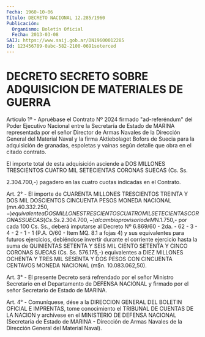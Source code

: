 ```yaml
---
Fecha: 1960-10-06
Título: DECRETO NACIONAL 12.285/1960
Publicación:
  Organismo: Boletín Oficial
  Fecha: 2013-03-08
SAIJ: https://www.saij.gob.ar/DN19600012285
Id: 123456789-0abc-582-2100-0691soterced
---
```

# DECRETO SECRETO SOBRE ADQUISICION DE MATERIALES DE GUERRA

<a id="1"></a>
Artículo 1º - Apruébase el Contrato Nº 2024 firmado "ad-referéndum" del Poder Ejecutivo Nacional entre la Secretaría de Estado de MARINA representada por el señor Director de Armas Navales de la Dirección General del Material Naval y la firma Aktiebolaget Bofors de Suecia para la adquisición de granadas, espoletas y vainas según detalle que obra en el citado contrato.

El importe total de esta adquisición asciende a DOS MILLONES TRESCIENTOS CUATRO MIL SETECIENTAS CORONAS SUECAS (Cs. Ss.

2.304.700,-) pagadero en las cuatro cuotas indicadas en el Contrato.

<a id="2"></a>
Art. 2° - El importe de CUARENTA MILLONES TRESCIENTOS TREINTA Y DOS MIL DOSCIENTOS CINCUENTA PESOS MONEDA NACIONAL (m$n. 40.332.250,-) equivalente a DOS MILLONES TRESCIENTOS CUATRO MIL SETECIENTAS CORONAS SUECAS (Cs. Ss. 2.304.700,-) al cambio provisorio de M$N.1.750,- por cada 100 Cs. Ss., deberá imputarse al Decreto Nº 6.869/60 - 2da. - 62 - 3 - 4 - 2 - 1 - 1 (P.A. O/60 - Item MQ. 8.1 a fojas 4) y sus equivalentes para futuros ejercicios, debiéndose invertir durante el corriente ejercicio hasta la suma de QUINIENTAS SETENTA Y SEIS MIL CIENTO SETENTA Y CINCO CORONAS SUECAS (Cs. Ss. 576.175,-) equivalentes a DIEZ MILLONES OCHENTA Y TRES MIL SESENTA Y DOS PESOS CON CINCUENTA CENTAVOS MONEDA NACIONAL (m$n. 10.083.062,50).

<a id="3"></a>
Art. 3° - El presente Decreto será refrendado por el señor Ministro Secretario en el Departamento de DEFENSA NACIONAL y firmado por el señor Secretario de Estado de MARINA.

<a id="4"></a>
Art. 4° - Comuníquese, dése a la DIRECCION GENERAL DEL BOLETIN OFICIAL E IMPRENTAS, tome conocimiento el TRIBUNAL DE CUENTAS DE LA NACION y archívese en el MINISTERIO DE DEFENSA NACIONAL (Secretaría de Estado de MARINA - Dirección de Armas Navales de la Dirección General del Material Naval).